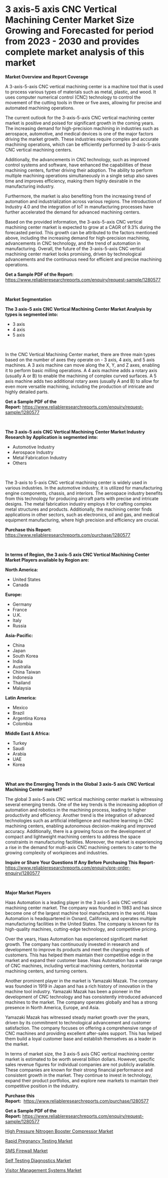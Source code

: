<p><h1>3 axis-5 axis CNC Vertical Machining Center Market Size Growing and Forecasted for period from 2023 - 2030 and provides complete market analysis of this market</h1></p><p><strong>Market Overview and Report Coverage</strong></p>
<p><p>A 3-axis-5-axis CNC vertical machining center is a machine tool that is used to process various types of materials such as metal, plastic, and wood. It uses computer numerical control (CNC) technology to control the movement of the cutting tools in three or five axes, allowing for precise and automated machining operations.</p><p>The current outlook for the 3-axis-5-axis CNC vertical machining center market is positive and poised for significant growth in the coming years. The increasing demand for high-precision machining in industries such as aerospace, automotive, and medical devices is one of the major factors driving the market growth. These industries require complex and accurate machining operations, which can be efficiently performed by 3-axis-5-axis CNC vertical machining centers.</p><p>Additionally, the advancements in CNC technology, such as improved control systems and software, have enhanced the capabilities of these machining centers, further driving their adoption. The ability to perform multiple machining operations simultaneously in a single setup also saves time and improves efficiency, making them highly desirable in the manufacturing industry.</p><p>Furthermore, the market is also benefiting from the increasing trend of automation and industrialization across various regions. The introduction of Industry 4.0 and the integration of IoT in manufacturing processes have further accelerated the demand for advanced machining centers.</p><p>Based on the provided information, the 3-axis-5-axis CNC vertical machining center market is expected to grow at a CAGR of 9.3% during the forecasted period. This growth can be attributed to the factors mentioned above, including the increasing demand for high-precision machining, advancements in CNC technology, and the trend of automation in manufacturing. Overall, the future of the 3-axis-5-axis CNC vertical machining center market looks promising, driven by technological advancements and the continuous need for efficient and precise machining operations.</p></p>
<p><strong>Get a Sample PDF of the Report:</strong> <a href="https://www.reliableresearchreports.com/enquiry/request-sample/1280577">https://www.reliableresearchreports.com/enquiry/request-sample/1280577</a></p>
<p>&nbsp;</p>
<p><strong>Market Segmentation</strong></p>
<p><strong>The 3 axis-5 axis CNC Vertical Machining Center Market Analysis by types is segmented into:</strong></p>
<p><ul><li>3 axis</li><li>4 axis</li><li>5 axis</li></ul></p>
<p>&nbsp;</p>
<p><p>In the CNC Vertical Machining Center market, there are three main types based on the number of axes they operate on - 3 axis, 4 axis, and 5 axis machines. A 3 axis machine can move along the X, Y, and Z axes, enabling it to perform basic milling operations. A 4 axis machine adds a rotary axis (usually A or B) to enable the machining of complex curved surfaces. A 5 axis machine adds two additional rotary axes (usually A and B) to allow for even more versatile machining, including the production of intricate and highly detailed parts.</p></p>
<p><strong>Get a Sample PDF of the Report:</strong>&nbsp;<a href="https://www.reliableresearchreports.com/enquiry/request-sample/1280577">https://www.reliableresearchreports.com/enquiry/request-sample/1280577</a></p>
<p>&nbsp;</p>
<p><strong>The 3 axis-5 axis CNC Vertical Machining Center Market Industry Research by Application is segmented into:</strong></p>
<p><ul><li>Automotive Industry</li><li>Aerospace Industry</li><li>Metal Fabrication Industry</li><li>Others</li></ul></p>
<p>&nbsp;</p>
<p><p>The 3-axis to 5-axis CNC vertical machining center is widely used in various industries. In the automotive industry, it is utilized for manufacturing engine components, chassis, and interiors. The aerospace industry benefits from this technology for producing aircraft parts with precise and intricate designs. The metal fabrication industry employs it for crafting complex metal structures and products. Additionally, the machining center finds applications in other sectors, such as electronics, oil and gas, and medical equipment manufacturing, where high precision and efficiency are crucial.</p></p>
<p><strong>Purchase this Report:</strong>&nbsp; <a href="https://www.reliableresearchreports.com/purchase/1280577">https://www.reliableresearchreports.com/purchase/1280577</a></p>
<p>&nbsp;</p>
<p><strong>In terms of Region, the 3 axis-5 axis CNC Vertical Machining Center Market Players available by Region are:</strong></p>
<p>
    <p> <strong> North America: </strong>
        <ul>
            <li>United States</li>
            <li>Canada</li>
        </ul>
        </p> 
    <p> <strong> Europe: </strong>
        <ul>
            <li>Germany</li>
            <li>France</li>
            <li>U.K.</li>
            <li>Italy</li>
            <li>Russia</li>
        </ul>
        </p> 
    <p> <strong> Asia-Pacific: </strong>
        <ul>
            <li>China</li>
            <li>Japan</li>
            <li>South Korea</li>
            <li>India</li>
            <li>Australia</li>
            <li>China Taiwan</li>
            <li>Indonesia</li>
            <li>Thailand</li>
            <li>Malaysia</li>
        </ul>
        </p> 
    <p> <strong> Latin America: </strong>
        <ul>
            <li>Mexico</li>
            <li>Brazil</li>
            <li>Argentina Korea</li>
            <li>Colombia</li>
        </ul>
        </p> 
    <p> <strong> Middle East & Africa: </strong>
        <ul>
            <li>Turkey</li>
            <li>Saudi</li>
            <li>Arabia</li>
            <li>UAE</li>
            <li>Korea</li>
        </ul>
    </p>
    </p>
<p>&nbsp;</p>
<p><strong>What are the Emerging Trends in the Global 3 axis-5 axis CNC Vertical Machining Center market?</strong></p>
<p><p>The global 3 axis-5 axis CNC vertical machining center market is witnessing several emerging trends. One of the key trends is the increasing adoption of automation and robotics in the machining process, leading to higher productivity and efficiency. Another trend is the integration of advanced technologies such as artificial intelligence and machine learning in CNC machining centers, enabling autonomous decision-making and improved accuracy. Additionally, there is a growing focus on the development of compact and lightweight machining centers to address the space constraints in manufacturing facilities. Moreover, the market is experiencing a rise in the demand for multi-axis CNC machining centers to cater to the growing complexity of workpieces and industries.</p></p>
<p><strong>Inquire or Share Your Questions If Any Before Purchasing This Report</strong>- <a href="https://www.reliableresearchreports.com/enquiry/pre-order-enquiry/1280577">https://www.reliableresearchreports.com/enquiry/pre-order-enquiry/1280577</a></p>
<p>&nbsp;</p>
<p><strong>Major Market Players</strong></p>
<p><p>Haas Automation is a leading player in the 3 axis-5 axis CNC vertical machining center market. The company was founded in 1983 and has since become one of the largest machine tool manufacturers in the world. Haas Automation is headquartered in Oxnard, California, and operates multiple manufacturing facilities in the United States. The company is known for its high-quality machines, cutting-edge technology, and competitive pricing.</p><p>Over the years, Haas Automation has experienced significant market growth. The company has continuously invested in research and development to improve its products and meet the changing needs of customers. This has helped them maintain their competitive edge in the market and expand their customer base. Haas Automation has a wide range of CNC machines, including vertical machining centers, horizontal machining centers, and turning centers.</p><p>Another prominent player in the market is Yamazaki Mazak. The company was founded in 1919 in Japan and has a rich history of innovation in the machine tool industry. Yamazaki Mazak has been a pioneer in the development of CNC technology and has consistently introduced advanced machines to the market. The company operates globally and has a strong presence in North America, Europe, and Asia.</p><p>Yamazaki Mazak has witnessed steady market growth over the years, driven by its commitment to technological advancement and customer satisfaction. The company focuses on offering a comprehensive range of CNC machines and providing excellent after-sales support. This has helped them build a loyal customer base and establish themselves as a leader in the market.</p><p>In terms of market size, the 3 axis-5 axis CNC vertical machining center market is estimated to be worth several billion dollars. However, specific sales revenue figures for individual companies are not publicly available. These companies are known for their strong financial performance and consistent growth in the market. They continue to invest in technology, expand their product portfolios, and explore new markets to maintain their competitive position in the industry.</p></p>
<p><strong>Purchase this Report:</strong>&nbsp;&nbsp;<a href="https://www.reliableresearchreports.com/purchase/1280577">https://www.reliableresearchreports.com/purchase/1280577</a></p>
<p></p>
<p><strong>Get a Sample PDF of the Report:</strong>&nbsp;<a href="https://www.reliableresearchreports.com/enquiry/request-sample/1280577">https://www.reliableresearchreports.com/enquiry/request-sample/1280577</a></p>
<p><p><a href="https://www.linkedin.com/pulse/decoding-high-pressure-nitrogen-booster-compressor-market-unzoe/">High Pressure Nitrogen Booster Compressor Market</a></p><p><a href="https://www.linkedin.com/pulse/rapid-pregnancy-testing-market-share-amp-new-trends-analysis/">Rapid Pregnancy Testing Market</a></p><p><a href="https://medium.com/@angelaarnold1941/sms-firewall-market-research-report-its-history-and-forecast-2023-to-2030-50ade6ddac9b">SMS Firewall Market</a></p><p><a href="https://www.linkedin.com/pulse/self-testing-diagnostics-market-research-report-unlocks/">Self Testing Diagnostics Market</a></p><p><a href="https://medium.com/@anndavis1924/visitor-management-systems-market-focuses-on-market-share-size-and-projected-forecast-till-2030-953c57c3d280">Visitor Management Systems Market</a></p></p>